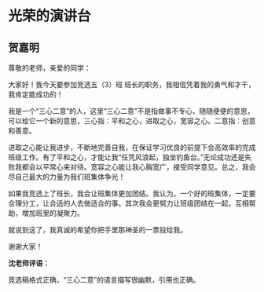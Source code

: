 # 光荣的演讲台 #

## 贺嘉明 ##

尊敬的老师，亲爱的同学：

大家好！我今天要参加竞选五（3）班 班长的职务，我相信凭着我的勇气和才干，我肯定能成功的！

我是一个“三心二意”的人，这里“三心二意”不是指做事不专心，随随便便的意思，可以给它一个新的意思，三心指：平和之心，进取之心，宽容之心。二意指：创意和善意。

进取之心能让我进步，不断地完善自我，在保证学习优良的前提下会高效率的完成班级工作。有了平和之心，才能让我“任凭风浪起，独坐钓鱼台。”无论成功还是失败我都会以平常心来对待。宽容之心能让我心胸宽广，接受同学意见。总之，我会尽自己最大的力量为我们班集体争光！

如果我竞选上了班长，我会让班集体更加团结。我认为，一个好的班集体，一定要合理分工，让合适的人去做适合的事。其次我会更努力让班级团结在一起，互相帮助，增加班里的凝聚力。

就说到这了，我真诚的希望你把手里那神圣的一票投给我。

谢谢大家！
 
**沈老师评语：**

竞选稿格式正确，“三心二意”的语言描写很幽默，引用也正确。